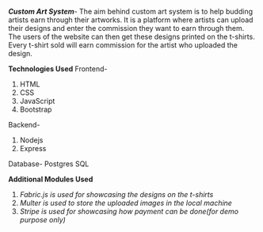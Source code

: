 ***Custom Art System***-
The aim behind custom art system is to help budding artists earn through their artworks. It is a platform where artists can upload their designs and enter the commission they want to earn through them. The users of the website can then get these designs printed on the t-shirts. Every t-shirt sold will earn commission for the artist who uploaded the design.

**Technologies Used**
Frontend- <br />
1. HTML
2. CSS
3. JavaScript
4. Bootstrap

Backend-
1. Nodejs
2. Express

Database-
Postgres SQL

**Additional Modules Used**
1. *Fabric.js is used for showcasing the designs on the t-shirts*
2. *Multer is used to store the uploaded images in the local machine*
3. *Stripe is used for showcasing how payment can be done(for demo purpose only)*




